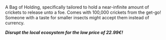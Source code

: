 ---
---

A Bag of Holding, specifically tailored to hold a near-infinite amount of crickets to release unto a foe. Comes with 100,000 crickets from the get-go!
Someone with a taste for smaller insects might accept them instead of currency. 

***Disrupt the local ecosystem for the low price of 22.99€!***
